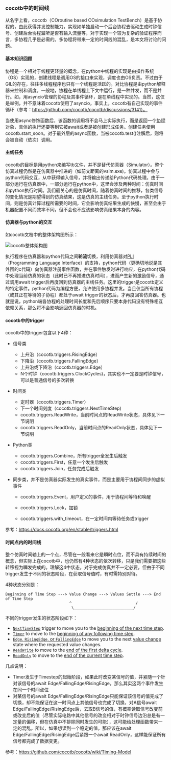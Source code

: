 ### cocotb中的时间线

从名字上看，cocotb（COroutine based COsimulation TestBench）是基于协程的，由此获得并发控制能力，实现如单独启动一个后台协程去驱动生成时钟信号、创建后台协程监听是否有输入流量等，对于实现一个较为复杂的验证程序而言，多协程几乎是必需的。多协程将带来一定的时间线的混乱，是本文将讨论的问题。

#### 基本知识回顾

协程是一个相对于线程更轻量的概念，在python中线程的实现是由操作系统（OS）实现的，创建线程是调用OS的接口来实现，调度也由OS负责。不过由于GIL的存在，往往多线程程序也只有一个线程是活跃的。对比协程是由python解释器来控制和调度。一般地，协程在单线程上下文中运行，是一种并发，而不是并行。如，用asyncio管理的协程及其事件循环，是在单线程中实现的。当然，这仅是举例，并不意味着cocotb使用了asyncio，事实上，cocotb有自己实现的事件循环（参考：https://github.com/cocotb/cocotb/discussions/3141）。

当使用async修饰函数后，该函数的调用将不会马上实际执行，而是返回一个[协程](https://docs.python.org/3/glossary.html#term-coroutine)对象，具体的执行还要等到它被await或者是被创建形成任务。创建任务使用cocotb.start_soon。对于最外层的async函数，当被cocotb.test()注解后，则将会被自动（依次）调用。

#### 主线任务

cocotb的目标是用python来编写tb文件，并不是替代仿真器（Simulator）。整个仿真过程仍然是在仿真器中推进的（如前文距离的vsim.exe)。仿真过程中会与python代码交互，从中获得输入信号，并将输出传递给Python代码处理。由于一部分运行在仿真器中，一部分运行在python中，这里会涉及两种时间：仿真时间和python执行时间。我们最关心的是仿真时间，随着仿真时间的推移，各类信号的变化情况是期望得到的仿真结果，这是仿真的主线任务。至于python执行时间，则是仿真计算过程所需要的时间，它会影响仿真结果生成的快慢，甚至会由于机器配置不同而效率不同，但不会也不应该影响仿真结果本身的内容。

#### 仿真器与python的交互

如cocotb文档中的整体架构图所示：

![cocotb整体架构图](https://docs.cocotb.org/en/stable/_images/cocotb_overview.svg)

执行程序在仿真器和python代码之间**轮流**切换，利用仿真器对[PLI](https://www.asic-world.com/verilog/pli1.html#Introduction)（Programming Language Interface）的支持，python代码（更确切地说是其外围的c代码）向仿真器注册事件函数，并在事件触发时进行响应，在python代码中处理当前仿真的状态（此时已不再推进仿真时间），进而产生新的激励信号，通过调用await trigger后再度回到仿真器的主线任务。这里的trigger是cocotb定义的特定事件。python代码为编程方便，允许使用多协程并发。当且仅当所有协程（或其正在等待的子协程）都处于await trigger的状态后，才再度回答仿真器。也就是说，python端各协程的处理时间长度和先后顺序只要本身代码没有特殊相互依赖关系，那么将不会影响返回仿真器的时机。

#### cocotb中的trigger

cocotb中的trigger包含以下4种：

* 信号类

  * 上升沿（cocotb.triggers.RisingEdge）
  * 下降沿（cocotb.triggers.FallingEdge）
  * 上升沿或下降沿（cocotb.triggers.Edge）
  * N个时钟（cocotb.triggers.ClockCycles)，其实也不一定要是时钟信号，可以是普通信号的多次转换
  
* 时间类
  * 定时器（cocotb.triggers.Timer）
  * 下一个时间刻度（cocotb.triggers.NextTimeStep)
  * cocotb.triggers.ReadWrite，当前时间点的ReadWrite状态，具体见下一节说明
  * cocotb.triggers.ReadOnly，当前时间点的ReadOnly状态，具体见下一节说明
  
* Python类
  * cocotb.triggers.Combine，所有trigger全发生后触发
  * cocotb.triggers.First，任意一个发生后触发
  * cocotb.triggers.Join，任务完成后触发
  
* 同步类，并不是仿真器实际发生的真实事件，而是主要用于协程间同步的虚拟事件

  * cocotb.triggers.Event，用户定义的事件，用于协程间等待和唤醒

  * cocotb.triggers.Lock，加锁

  * cocotb.triggers.with_timeout，在一定时间内等待任务或trigger

参考：https://docs.cocotb.org/en/stable/triggers.html

#### 时间点内的时间线

整个仿真时间轴上的一个点，尽管在一般看来它是瞬时点位，而不具有持续时间的概念，但实际上在cocotb中，也仍然有4种状态的依次转移，只是我们需要把这些转移视为瞬发完成的。理解这4中状态，对于完成仿真并不一定必要，但由于不同trigger发生于不同的状态阶段，在获取信号值时，有时需特别对待。

4种状态分别是：

```
Beginning of Time Step ---> Value Change ---> Values Settle ---> End of Time Step
                            ^                            /
                             \__________________________/
```

不同的trigger发生的状态阶段如下：

* [`NextTimeStep`](https://github.com/cocotb/cocotb/wiki/Timing-Model#nexttimestep) trigger to move you to the [beginning of the next time step](https://github.com/cocotb/cocotb/wiki/Timing-Model#beginning-of-time-step).
* [`Timer`](https://github.com/cocotb/cocotb/wiki/Timing-Model#timer) to move to the [beginning of any following time step](https://github.com/cocotb/cocotb/wiki/Timing-Model#beginning-of-time-step).
* [`Edge`, `RisingEdge`, or `FallingEdge`](https://github.com/cocotb/cocotb/wiki/Timing-Model#edge--risingedge--fallingedge) to move you to the next [value change](https://github.com/cocotb/cocotb/wiki/Timing-Model#value-change) state where the requested value changes.
* [`ReadWrite`](https://github.com/cocotb/cocotb/wiki/Timing-Model#readwrite) to move to the [end of the first delta cycle](https://github.com/cocotb/cocotb/wiki/Timing-Model#values-settle).
* [`ReadOnly`](https://github.com/cocotb/cocotb/wiki/Timing-Model#readonly) to move to the [end of the current time step](https://github.com/cocotb/cocotb/wiki/Timing-Model#end-of-time-step).

几点说明：

* Timer发生于Timestep的起始阶段，如果此时改变某信号的值，并紧随一个针对该信号的await Edge/FallingEdge/RisingEdge，那么其实这两个事件发生在同一个时间点位
* 对某信号的await Edge/FallingEdge/RisingEdge只能保证该信号的值完成了切换，却不能保证在这一时间点上其他信号也完成了切换，对A信号await Edge/FallingEdge/RisingEdge后，去取B信号的值，有概率读取信号改变前或改变后的值（尽管实际电路中其他信号的改变相对于时钟信号边沿总是有一定量的偏移，但在仿真中不排除同时发生的可能），这可能给处理函数带来一定的混乱。所以，如果想读到一个稳定的值，那应该在await Edge/FallingEdge/RisingEdge后紧跟一个await ReadOnly，这样能保证所有信号都完成了数据变更。

参考：https://github.com/cocotb/cocotb/wiki/Timing-Model
